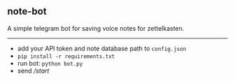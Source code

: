 ## note-bot

A simple telegram bot for saving voice notes for zettelkasten.

---
- add your API token and note database path to ```config.json```
- ```pip install -r requirements.txt```
- run bot: ```python bot.py```
- send */start*